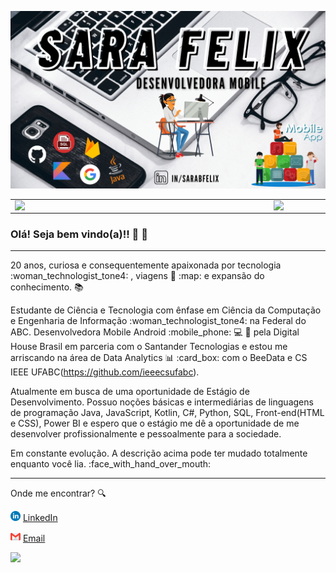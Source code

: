 ![capa github](https://github.com/sarafelix25/sarafelix/blob/master/imagens/sarafelix.png)  


<center>
  <table>
    <tr>
        <td><img width="400px" align="left" src="https://github-readme-stats.vercel.app/api/top-langs/?username=sarafelix25&hide=html&layout=compact&theme=buefy" /></td>
        <td><img width="495px" align="left" src="https://github-readme-stats.vercel.app/api?username=sarafelix25&theme=buefy"/></td>
    </tr>   
  </table>
</center>  

### Olá! Seja bem vindo(a)!! :rocket: :partying_face: 
---

20 anos, curiosa e consequentemente apaixonada por tecnologia :woman_technologist_tone4: , viagens :school_satchel: :map:  e expansão do conhecimento. :books: 

Estudante de Ciência e Tecnologia com ênfase em Ciência da Computação e Engenharia de Informação :woman_technologist_tone4: na Federal do ABC. Desenvolvedora Mobile Android  :mobile_phone: :computer: :calling: pela Digital House Brasil em parceria com o Santander Tecnologias e estou me arriscando na área de Data Analytics :bar_chart: :card_box: com o BeeData e CS IEEE UFABC(https://github.com/ieeecsufabc).

Atualmente em busca de uma oportunidade de Estágio de Desenvolvimento. Possuo noções básicas e intermediárias de linguagens de programação Java, JavaScript, Kotlin, C#, Python, SQL, Front-end(HTML e CSS), Power BI e espero que o estágio me dê a oportunidade de me desenvolver profissionalmente e pessoalmente para a sociedade.

Em constante evolução. A descrição acima pode ter mudado totalmente enquanto você lia. :face_with_hand_over_mouth: 

---

Onde me encontrar? :mag:  

<a href="https://www.linkedin.com/in/sarabfelix"><img src="https://github.com/sarafelix25/sarafelix/blob/master/imagens/linkedin.png" width="16"></img></a> [LinkedIn](https://www.linkedin.com/in/sarabfelix)  

<a href="mailto:sarabfelix1@gmail.com"><img src="https://github.com/sarafelix25/sarafelix/blob/master/imagens/gmail.png" width="16"></img></a> [Email](mailto:sarabfelix1@gmail.com)  

![](https://komarev.com/ghpvc/?username=sarafelix25&color=blue&style=flat)
